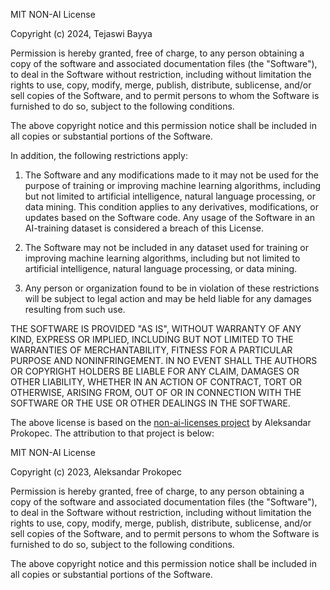 MIT NON-AI License

Copyright (c) 2024, Tejaswi Bayya

Permission is hereby granted, free of charge, to any person obtaining a copy of the software and associated documentation files (the "Software"),
to deal in the Software without restriction, including without limitation the rights to use, copy, modify, merge, publish, distribute, sublicense,
and/or sell copies of the Software, and to permit persons to whom the Software is furnished to do so, subject to the following conditions.

The above copyright notice and this permission notice shall be included in all copies or substantial portions of the Software.

In addition, the following restrictions apply:

1. The Software and any modifications made to it may not be used for the purpose of training or improving machine learning algorithms,
including but not limited to artificial intelligence, natural language processing, or data mining. This condition applies to any derivatives,
modifications, or updates based on the Software code. Any usage of the Software in an AI-training dataset is considered a breach of this License.

2. The Software may not be included in any dataset used for training or improving machine learning algorithms,
including but not limited to artificial intelligence, natural language processing, or data mining.

3. Any person or organization found to be in violation of these restrictions will be subject to legal action and may be held liable
for any damages resulting from such use.

THE SOFTWARE IS PROVIDED "AS IS", WITHOUT WARRANTY OF ANY KIND, EXPRESS OR IMPLIED, INCLUDING BUT NOT LIMITED TO THE WARRANTIES OF MERCHANTABILITY,
FITNESS FOR A PARTICULAR PURPOSE AND NONINFRINGEMENT. IN NO EVENT SHALL THE AUTHORS OR COPYRIGHT HOLDERS BE LIABLE FOR ANY CLAIM,
DAMAGES OR OTHER LIABILITY, WHETHER IN AN ACTION OF CONTRACT, TORT OR OTHERWISE, ARISING FROM, OUT OF OR IN CONNECTION WITH THE SOFTWARE
OR THE USE OR OTHER DEALINGS IN THE SOFTWARE.


The above license is based on the [non-ai-licenses project](https://github.com/non-ai-licenses/non-ai-licenses) by Aleksandar Prokopec. The attribution to that project is below:

MIT NON-AI License

Copyright (c) 2023, Aleksandar Prokopec

Permission is hereby granted, free of charge, to any person obtaining a copy of the software and associated documentation files (the "Software"),
to deal in the Software without restriction, including without limitation the rights to use, copy, modify, merge, publish, distribute, sublicense,
and/or sell copies of the Software, and to permit persons to whom the Software is furnished to do so, subject to the following conditions.

The above copyright notice and this permission notice shall be included in all copies or substantial portions of the Software.